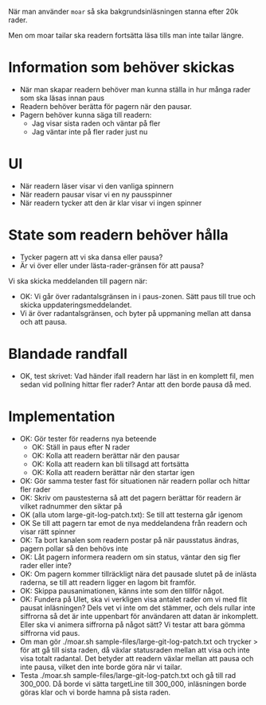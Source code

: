 När man använder `moar` så ska bakgrundsinläsningen stanna efter 20k rader.

Men om moar tailar ska readern fortsätta läsa tills man inte tailar längre.

# Information som behöver skickas

- När man skapar readern behöver man kunna ställa in hur många rader som ska
  läsas innan paus
- Readern behöver berätta för pagern när den pausar.
- Pagern behöver kunna säga till readern:
  - Jag visar sista raden och väntar på fler
  - Jag väntar inte på fler rader just nu

# UI

- När readern läser visar vi den vanliga spinnern
- När readern pausar visar vi en ny pausspinner
- När readern tycker att den är klar visar vi ingen spinner

# State som readern behöver hålla

- Tycker pagern att vi ska dansa eller pausa?
- Är vi över eller under lästa-rader-gränsen för att pausa?

Vi ska skicka meddelanden till pagern när:

- OK: Vi går över radantalsgränsen in i paus-zonen. Sätt paus till true och
  skicka uppdateringsmeddelandet.
- Vi är över radantalsgränsen, och byter på uppmaning mellan att dansa och att
  pausa.

# Blandade randfall

- OK, test skrivet: Vad händer ifall readern har läst in en komplett fil, men
  sedan vid pollning hittar fler rader? Antar att den borde pausa då med.

# Implementation

- OK: Gör tester för readerns nya beteende
  - OK: Ställ in paus efter N rader
  - OK: Kolla att readern berättar när den pausar
  - OK: Kolla att readern kan bli tillsagd att fortsätta
  - OK: Kolla att readern berättar när den startar igen
- OK: Gör samma tester fast för situationen när readern pollar och hittar fler rader
- OK: Skriv om paustesterna så att det pagern berättar för readern är vilket
  radnummer den siktar på
- OK (alla utom large-git-log-patch.txt): Se till att testerna går igenom
- OK Se till att pagern tar emot de nya meddelandena från readern och visar rätt
  spinner
- OK: Ta bort kanalen som readern postar på när pausstatus ändras, pagern pollar
  så den behövs inte
- OK: Låt pagern informera readern om sin status, väntar den sig fler rader
  eller inte?
- OK: Om pagern kommer tillräckligt nära det pausade slutet på de inlästa
  raderna, se till att readern ligger en lagom bit framför.
- OK: Skippa pausanimationen, känns inte som den tillför något.
- OK: Fundera på UIet, ska vi verkligen visa antalet rader om vi med flit pausat
  inläsningen? Dels vet vi inte om det stämmer, och dels rullar inte siffrorna
  så det är inte uppenbart för användaren att datan är inkomplett. Eller ska vi
  animera siffrorna på något sätt? Vi testar att bara gömma siffrorna vid paus.
- Om man gör ./moar.sh sample-files/large-git-log-patch.txt och trycker > för
  att gå till sista raden, då växlar statusraden mellan att visa och inte visa
  totalt radantal. Det betyder att readern växlar mellan att pausa och inte
  pausa, vilket den inte borde göra när vi tailar.
- Testa ./moar.sh sample-files/large-git-log-patch.txt och gå till rad 300_000.
  Då borde vi sätta targetLine till 300_000, inläsningen borde göras klar och vi
  borde hamna på sista raden.
